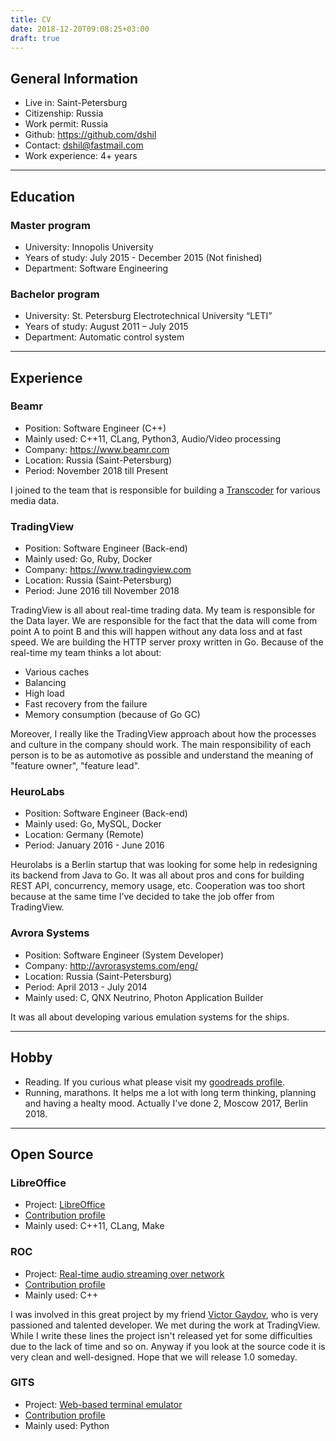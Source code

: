 ```yaml
---
title: CV
date: 2018-12-20T09:08:25+03:00
draft: true
---
```


## General Information

* Live in: Saint-Petersburg
* Citizenship: Russia
* Work permit: Russia
* Github: https://github.com/dshil
* Contact: dshil@fastmail.com
* Work experience: 4+ years

----

## Education

### Master program

* University: Innopolis University
* Years of study: July 2015 - December 2015 (Not finished)
* Department: Software Engineering

### Bachelor program

* University: St. Petersburg Electrotechnical University “LETI”
* Years of study: August 2011 – July 2015
* Department: Automatic control system

----

## Experience

### Beamr

* Position: Software Engineer (C++)
* Mainly used: C++11, CLang, Python3, Audio/Video processing
* Company: https://www.beamr.com
* Location: Russia (Saint-Petersburg)
* Period: November 2018 till Present

I joined to the team that is responsible for building a [Transcoder](https://beamr.com/transcoder-vod-streaming-media-processing-framework)
for various media data.

### TradingView

* Position: Software Engineer (Back-end)
* Mainly used: Go, Ruby, Docker
* Company: https://www.tradingview.com
* Location: Russia (Saint-Petersburg)
* Period: June 2016 till November 2018

TradingView is all about real-time trading data. My team is responsible for
the Data layer. We are responsible for the fact that the data will come from
point A to point B and this will happen without any data loss and at fast
speed. We are building the HTTP server proxy written in Go. Because of the
real-time my team thinks a lot about:

* Various caches
* Balancing
* High load
* Fast recovery from the failure
* Memory consumption (because of Go GC)

Moreover, I really like the TradingView approach about how the processes and
culture in the company should work. The main responsibility of each person is
to be as automotive as possible and understand the meaning of "feature owner",
"feature lead".

### HeuroLabs

* Position: Software Engineer (Back-end)
* Mainly used: Go, MySQL, Docker
* Location: Germany (Remote)
* Period: January 2016 - June 2016

Heurolabs is a Berlin startup that was looking for some help in redesigning
its backend from Java to Go. It was all about pros and cons for building
REST API, concurrency, memory usage, etc. Cooperation was too short because
at the same time I’ve decided to take the job offer from TradingView.

### Avrora Systems

* Position: Software Engineer (System Developer)
* Company: http://avrorasystems.com/eng/
* Location: Russia (Saint-Petersburg)
* Period: April 2013 - July 2014
* Mainly used: C, QNX Neutrino, Photon Application Builder

It was all about developing various emulation systems for the ships.

----

## Hobby

* Reading. If you curious what please visit my [goodreads
  profile](https://www.goodreads.com/user/show/55330158-dmitriy-shil).
* Running, marathons. It helps me a lot with long term thinking, planning and
  having a healty mood. Actually I've done 2, Moscow 2017, Berlin 2018.

----

## Open Source

### LibreOffice

* Project: [LibreOffice](https://www.libreoffice.org/)
* [Contribution
  profile](https://gerrit.libreoffice.org/#/q/dshil%2540fastmail.com)
* Mainly used: C++11, CLang, Make

### ROC

* Project: [Real-time audio streaming over network](https://github.com/roc-project/roc)
* [Contribution
  profile](https://github.com/roc-project/roc/commits?author=dshil)
* Mainly used: C++

I was involved in this great project by my friend [Victor Gaydov](https://gavv.github.io/about/), who is
very passioned and talented developer. We met during the work at TradingView.
While I write these lines the project isn't released yet for some difficulties
due to the lack of time and so on. Anyway if you look at the source code it is
very clean and well-designed. Hope that we will release 1.0 someday.

### GITS

* Project: [Web-based terminal emulator](https://github.com/tolstoyevsky/gits)
* [Contribution profile](https://github.com/tolstoyevsky/gits/commits?author=dshil)
* Mainly used: Python
